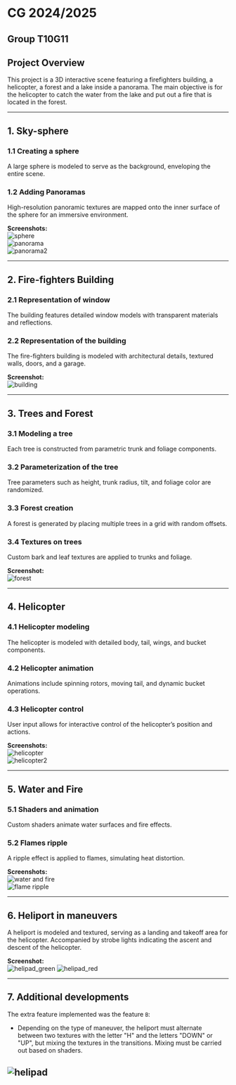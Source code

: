 # CG 2024/2025

## Group T10G11

## Project Overview

This project is a 3D interactive scene featuring a firefighters building, a helicopter, a forest and a lake inside a panorama.
The main objective is for the helicopter to catch the water from the lake and put out a fire that is located in the forest.

---

## 1. Sky-sphere

### 1.1 Creating a sphere
A large sphere is modeled to serve as the background, enveloping the entire scene.

### 1.2 Adding Panoramas
High-resolution panoramic textures are mapped onto the inner surface of the sphere for an immersive environment.

**Screenshots:**  
![sphere](screenshots/project-t10g11-1.png)  
![panorama](screenshots/project-t10g11-2.png)  
![panorama2](screenshots/project-t10g11-3.png)

---

## 2. Fire-fighters Building

### 2.1 Representation of window
The building features detailed window models with transparent materials and reflections.

### 2.2 Representation of the building
The fire-fighters building is modeled with architectural details, textured walls, doors, and a garage.

**Screenshot:**  
![building](screenshots/project-t10g11-4.png)

---

## 3. Trees and Forest

### 3.1 Modeling a tree
Each tree is constructed from parametric trunk and foliage components.

### 3.2 Parameterization of the tree
Tree parameters such as height, trunk radius, tilt, and foliage color are randomized.

### 3.3 Forest creation
A forest is generated by placing multiple trees in a grid with random offsets.

### 3.4 Textures on trees
Custom bark and leaf textures are applied to trunks and foliage.

**Screenshot:**  
![forest](screenshots/project-t10g11-5.png)

---

## 4. Helicopter

### 4.1 Helicopter modeling
The helicopter is modeled with detailed body, tail, wings, and bucket components.

### 4.2 Helicopter animation
Animations include spinning rotors, moving tail, and dynamic bucket operations.

### 4.3 Helicopter control
User input allows for interactive control of the helicopter’s position and actions.

**Screenshots:**  
![helicopter](screenshots/project-t10g11-9.png)  
![helicopter2](screenshots/project-t10g11-10.png)

---

## 5. Water and Fire

### 5.1 Shaders and animation
Custom shaders animate water surfaces and fire effects.

### 5.2 Flames ripple
A ripple effect is applied to flames, simulating heat distortion.

**Screenshots:**  
![water and fire](screenshots/project-t10g11-6.png)  
![flame ripple](screenshots/project-t10g11-7.png)

---

## 6. Heliport in maneuvers
A heliport is modeled and textured, serving as a landing and takeoff area for the helicopter.
Accompanied by strobe lights indicating the ascent and descent of the helicopter.

**Screenshot:**  
![helipad_green](screenshots/project-t10g11-11.gif)
![helipad_red](screenshots/project-t10g11-12.gif)

---

## 7. Additional developments
The extra feature implemented was the feature `B`:
- Depending on the type of maneuver, the heliport must alternate between two textures with the letter "H" and the letters "DOWN" or "UP", but mixing the textures in the transitions. Mixing must be carried out based on shaders.


![helipad](screenshots/project-t10g11-8.png)
---